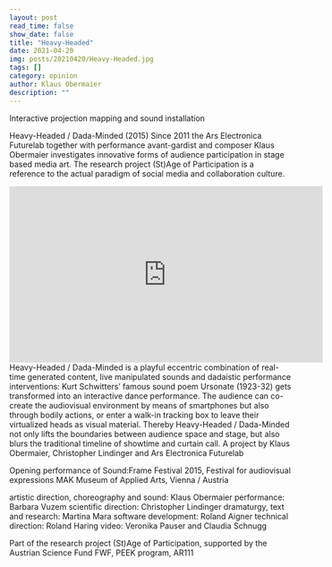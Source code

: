 ```yaml
---
layout: post
read_time: false
show_date: false
title: "Heavy-Headed"
date: 2021-04-20
img: posts/20210420/Heavy-Headed.jpg
tags: []
category: opinion
author: Klaus Obermaier
description: ""
---
```


Interactive projection mapping and sound installation

Heavy-Headed / Dada-Minded (2015)
Since 2011 the Ars Electronica Futurelab together with performance avant-gardist and composer Klaus Obermaier investigates innovative forms of audience participation in stage based media art. The research project (St)Age of Participation is a reference to the actual paradigm of social media and collaboration culture.

<iframe width="560" height="315" src="https://youtu.be/FvJu-hEsxxE" title="YouTube video player" frameborder="0" allow="accelerometer; autoplay; clipboard-write; encrypted-media; gyroscope; picture-in-picture" allowfullscreen></iframe>
Heavy-Headed / Dada-Minded is a playful eccentric combination of
real-time generated content, live manipulated sounds and dadaistic performance interventions: Kurt Schwitters’ famous sound poem Ursonate (1923-32) gets transformed into an interactive dance performance. The audience can co-create the audiovisual environment by means of smartphones but also through bodily actions, or enter a walk-in tracking box to leave their virtualized heads as visual material.
Thereby Heavy-Headed / Dada-Minded not only lifts the boundaries between audience space and stage, but also blurs the traditional timeline of showtime and curtain call.
A project by Klaus Obermaier, Christopher Lindinger
and Ars Electronica Futurelab

Opening performance of Sound:Frame Festival 2015,
Festival for audiovisual expressions
MAK Museum of Applied Arts, Vienna / Austria

artistic direction, choreography and sound: Klaus Obermaier
performance: Barbara Vuzem
scientific direction: Christopher Lindinger
dramaturgy, text and research: Martina Mara
software development: Roland Aigner
technical direction: Roland Haring
video: Veronika Pauser and Claudia Schnugg

Part of the research project (St)Age of Participation,
supported by the Austrian Science Fund FWF, PEEK program, AR111

